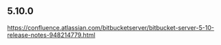 ## 5.10.0
https://confluence.atlassian.com/bitbucketserver/bitbucket-server-5-10-release-notes-948214779.html

